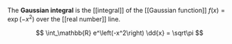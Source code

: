 The **Gaussian integral** is the [[integral]] of the [[Gaussian function]] $f(x) = \exp\left(-x^2\right)$ over the [[real number]] line.

$$
\int_\mathbb{R} e^\left(-x^2\right) \dd{x} = \sqrt\pi
$$